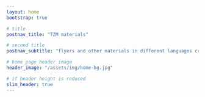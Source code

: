 ```yaml
---
layout: home
bootstrap: true

# title
postnav_title: "TZM materials"

# second title
postnav_subtitle: "flyers and other materials in different languages created with templates"

# home page header image
header_image: "/assets/img/home-bg.jpg"

# if header height is reduced
slim_header: true
---
```

